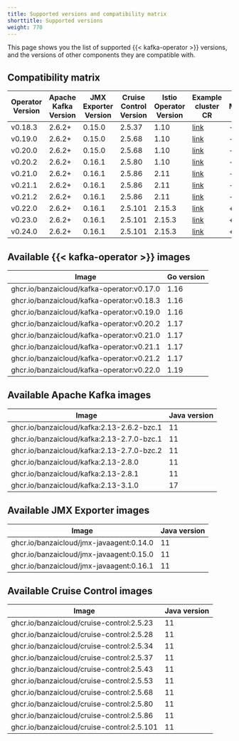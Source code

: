 ```yaml
---
title: Supported versions and compatibility matrix
shorttitle: Supported versions
weight: 770
---
```


This page shows you the list of supported {{< kafka-operator >}} versions, and the versions of other components they are compatible with.

## Compatibility matrix

|Operator Version|Apache Kafka Version|JMX Exporter Version|Cruise Control Version|Istio Operator Version|Example cluster CR|Maintained|
|-------|------|----------------|-------|----|---|-|
|v0.18.3|2.6.2+|0.15.0|2.5.37|1.10|[link](https://github.com/banzaicloud/koperator/blob/v0.18.3/config/samples/simplekafkacluster.yaml)|-|
|v0.19.0|2.6.2+|0.15.0|2.5.68|1.10|[link](https://github.com/banzaicloud/koperator/blob/v0.19.0/config/samples/simplekafkacluster.yaml)|-|
|v0.20.0|2.6.2+|0.15.0|2.5.68|1.10|[link](https://github.com/banzaicloud/koperator/blob/v0.20.0/config/samples/simplekafkacluster.yaml)|-|
|v0.20.2|2.6.2+|0.16.1|2.5.80|1.10|[link](https://github.com/banzaicloud/koperator/blob/v0.20.2/config/samples/simplekafkacluster.yaml)|-|
|v0.21.0|2.6.2+|0.16.1|2.5.86|2.11|[link](https://github.com/banzaicloud/koperator/blob/v0.21.0/config/samples/simplekafkacluster.yaml)|-|
|v0.21.1|2.6.2+|0.16.1|2.5.86|2.11|[link](https://github.com/banzaicloud/koperator/blob/v0.21.1/config/samples/simplekafkacluster.yaml)|-|
|v0.21.2|2.6.2+|0.16.1|2.5.86|2.11|[link](https://github.com/banzaicloud/koperator/blob/v0.21.2/config/samples/simplekafkacluster.yaml)|-|
|v0.22.0|2.6.2+|0.16.1|2.5.101|2.15.3|[link](https://github.com/banzaicloud/koperator/blob/v0.22.0/config/samples/simplekafkacluster.yaml)|+|
|v0.23.0|2.6.2+|0.16.1|2.5.101|2.15.3|[link](https://github.com/banzaicloud/koperator/blob/v0.23.0/config/samples/simplekafkacluster.yaml)|+|
|v0.24.0|2.6.2+|0.16.1|2.5.101|2.15.3|[link](https://github.com/banzaicloud/koperator/blob/v0.24.0/config/samples/simplekafkacluster.yaml)|+|

## Available {{< kafka-operator >}} images

|Image|Go version|
|-|-|
|ghcr.io/banzaicloud/kafka-operator:v0.17.0|1.16|
|ghcr.io/banzaicloud/kafka-operator:v0.18.3|1.16|
|ghcr.io/banzaicloud/kafka-operator:v0.19.0 |1.16|
|ghcr.io/banzaicloud/kafka-operator:v0.20.2 |1.17|
|ghcr.io/banzaicloud/kafka-operator:v0.21.0 |1.17|
|ghcr.io/banzaicloud/kafka-operator:v0.21.1 |1.17|
|ghcr.io/banzaicloud/kafka-operator:v0.21.2 |1.17|
|ghcr.io/banzaicloud/kafka-operator:v0.22.0 |1.19|

## Available Apache Kafka images

|Image|Java version|
|-|-|
|ghcr.io/banzaicloud/kafka:2.13-2.6.2-bzc.1|11|
|ghcr.io/banzaicloud/kafka:2.13-2.7.0-bzc.1|11|
|ghcr.io/banzaicloud/kafka:2.13-2.7.0-bzc.2|11|
|ghcr.io/banzaicloud/kafka:2.13-2.8.0|11|
|ghcr.io/banzaicloud/kafka:2.13-2.8.1|11|
|ghcr.io/banzaicloud/kafka:2.13-3.1.0|17|

## Available JMX Exporter images

|Image|Java version|
|-|-|
|ghcr.io/banzaicloud/jmx-javaagent:0.14.0|11|
|ghcr.io/banzaicloud/jmx-javaagent:0.15.0|11|
|ghcr.io/banzaicloud/jmx-javaagent:0.16.1|11|

## Available Cruise Control images

|Image|Java version|
|-|-|
|ghcr.io/banzaicloud/cruise-control:2.5.23|11|
|ghcr.io/banzaicloud/cruise-control:2.5.28|11|
|ghcr.io/banzaicloud/cruise-control:2.5.34|11|
|ghcr.io/banzaicloud/cruise-control:2.5.37|11|
|ghcr.io/banzaicloud/cruise-control:2.5.43|11|
|ghcr.io/banzaicloud/cruise-control:2.5.53|11|
|ghcr.io/banzaicloud/cruise-control:2.5.68|11|
|ghcr.io/banzaicloud/cruise-control:2.5.80|11|
|ghcr.io/banzaicloud/cruise-control:2.5.86|11|
|ghcr.io/banzaicloud/cruise-control:2.5.101|11|
